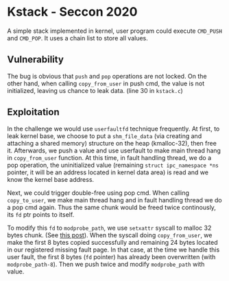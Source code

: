 # Kstack - Seccon 2020

A simple stack implemented in kernel, user program could execute `CMD_PUSH` and `CMD_POP`.
It uses a chain list to store all values.

## Vulnerability

The bug is obvious that `push` and `pop` operations are not locked.
On the other hand, when calling `copy_from_user` in push cmd, the value is not initialized, leaving us chance to leak data. (line 30 in `kstack.c`)

## Exploitation

In the challenge we would use `userfaultfd` technique frequently.
At first, to leak kernel base, we choose to put a `shm_file_data` (via creating and attaching a shared memory) structure on the heap (kmalloc-32), then free it. Afterwards, we push a value and use userfault to make main thread hang in `copy_from_user` function. At this time, in fault handling thread, we do a pop operation, the uninitialized value (remaining `struct ipc_namespace *ns` pointer, it will be an address located in kernel data area) is read and we know the kernel base address.

Next, we could trigger double-free using pop cmd. When calling `copy_to_user`, we make main thread hang and in fault handling thread we do a pop cmd again. Thus the same chunk would be freed twice continously, its `fd` ptr points to itself. 

To modify this `fd` to `modprobe_path`, we use `setxattr` syscall to malloc 32 bytes chunk. (See [this post](https://duasynt.com/blog/linux-kernel-heap-spray)). When the syscall doing `copy_from_user`, we make the first 8 bytes copied successfully and remaining 24 bytes located in our registered missing fault page. In that case, at the time we handle this user fault, the first 8 bytes (`fd` pointer) has already been overwritten (with `modprobe_path-8`). Then we push twice and modify `modprobe_path` with value.